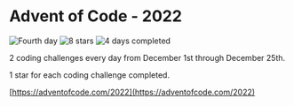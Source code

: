 # Advent of Code - 2022

![Fourth day](https://img.shields.io/badge/day%20-4-blue)
![8 stars](https://img.shields.io/badge/stars%20⭐-8-orange)
![4 days completed](https://img.shields.io/badge/days%20completed-4-purple)

2 coding challenges every day from December 1st through December 25th.

1 star for each coding challenge completed.

[https://adventofcode.com/2022](https://adventofcode.com/2022)
